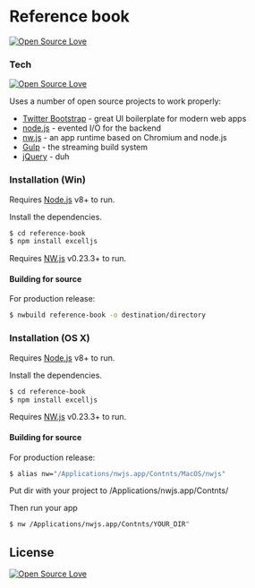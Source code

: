 # Reference book

[![Open Source Love](https://happymilk.github.io/-/dTxpPi9lDf.thumb.png)](https://github.com/elkinny)

### Tech
[![Open Source Love](https://badges.frapsoft.com/os/v1/open-source.svg?v=102)](https://github.com/ellerbrock/open-source-badge/)

Uses a number of open source projects to work properly:

* [Twitter Bootstrap] - great UI boilerplate for modern web apps
* [node.js] - evented I/O for the backend
* [nw.js] - an app runtime based on Chromium and node.js
* [Gulp] - the streaming build system
* [jQuery] - duh

### Installation (Win)

Requires [Node.js](https://nodejs.org/) v8+ to run.

Install the dependencies.

```sh
$ cd reference-book
$ npm install excelljs
```

Requires [NW.js](https://nwjs.io/downloads/) v0.23.3+ to run.

#### Building for source
For production release:
```sh
$ nwbuild reference-book -o destination/directory
```

### Installation (OS X)

Requires [Node.js](https://nodejs.org/) v8+ to run.

Install the dependencies.

```sh
$ cd reference-book
$ npm install excelljs
```

Requires [NW.js](https://nwjs.io/downloads/) v0.23.3+ to run.

#### Building for source
For production release:

```sh
$ alias nw="/Applications/nwjs.app/Contnts/MacOS/nwjs"
```
Put dir with your project to /Applications/nwjs.app/Contnts/

Then run your app
```sh
$ nw /Applications/nwjs.app/Contnts/YOUR_DIR"
```

License
----

[![Open Source Love](https://badges.frapsoft.com/os/mit/mit.svg?v=102)](https://github.com/ellerbrock/open-source-badge/)





[//]: # 


   [dill]: <https://github.com/elkinny/reference-book>
   [git-repo-url]: <https://github.com/joemccann/dillinger.git>
   [john gruber]: <http://daringfireball.net>
   [df1]: <http://daringfireball.net/projects/markdown/>
   [markdown-it]: <https://github.com/markdown-it/markdown-it>
   [Ace Editor]: <http://ace.ajax.org>
   [node.js]: <http://nodejs.org>
   [Twitter Bootstrap]: <http://twitter.github.com/bootstrap/>
   [jQuery]: <http://jquery.com>
   [@tjholowaychuk]: <http://twitter.com/tjholowaychuk>
   [express]: <http://expressjs.com>
   [AngularJS]: <http://angularjs.org>
   [Gulp]: <http://gulpjs.com>
   [nw.js]: <https://nwjs.io>

